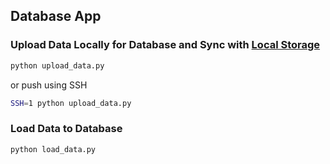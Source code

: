 ## Database App

### Upload Data Locally for Database and Sync with [Local Storage](https://github.com/LogicWayTeam/PoznanGTFS)

```bash
python upload_data.py
```
or push using SSH 
```bash
SSH=1 python upload_data.py
```

### Load Data to Database

```bash
python load_data.py
```